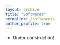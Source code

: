 ```yaml
---
layout: archive
title: "Softwares"
permalink: /softwares/
author_profile: true
---
```


* Under construction!
